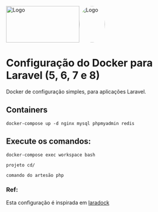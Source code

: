 <div style="display: flex; align-items: center;">
  <img src="https://github.com/abraao69/ApiRestful-teste/blob/main/logo.png" alt="Logo" width="200" height="100">
  <img src="https://github.com/abraao69/abraao69-portfolio-abraao/blob/master/testinho/portfolio/1679067787215.jpeg" alt="Logo" width="70" height="100" style="border-radius: 100%;">
<br><br>
</div>

# Configuração do Docker para Laravel (5, 6, 7 e 8)
Docker de configuração simples, para aplicações Laravel.


## Containers
```console
docker-compose up -d nginx mysql phpmyadmin redis
```


## Execute os comandos:
```console
docker-compose exec workspace bash
```

```console
projeto cd/
```

```console
comando do artesão php
```


### Ref:
Esta configuração é inspirada em [laradock](https://github.com/laradock/laradock)

